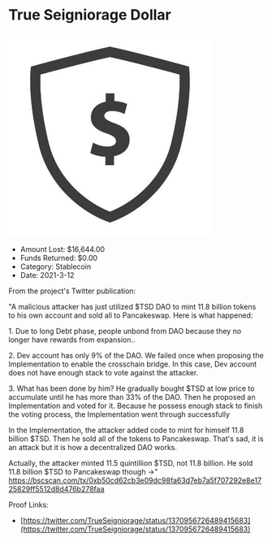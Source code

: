 # True Seigniorage Dollar
![True Seigniorage Dollar](/rektimages/True-Seigniorage-Dollar.png)
- Amount Lost: $16,644.00
- Funds Returned: $0.00
- Category: Stablecoin
- Date: 2021-3-12

From the project's Twitter publication:  
  
"A malicious attacker has just utilized $TSD DAO to mint 11.8 billion tokens to his own account and sold all to Pancakeswap. Here is what happened:  
  
1\. Due to long Debt phase, people unbond from DAO because they no longer have rewards from expansion..  
  
2\. Dev account has only 9% of the DAO. We failed once when proposing the Implementation to enable the crosschain bridge. In this case, Dev account does not have enough stack to vote against the attacker.  
  
3\. What has been done by him? He gradually bought $TSD at low price to accumulate until he has more than 33% of the DAO. Then he proposed an Implementation and voted for it. Because he possess enough stack to finish the voting process, the Implementation went through successfully  
  
In the Implementation, the attacker added code to mint for himself 11.8 billion $TSD. Then he sold all of the tokens to Pancakeswap. That's sad, it is an attack but it is how a decentralized DAO works.  
  
Actually, the attacker minted 11.5 quintillion $TSD, not 11.8 billion. He sold 11.8 billion $TSD to Pancakeswap though ->"  
https://bscscan.com/tx/0xb50cd62cb3e09dc98fa63d7eb7a5f707292e8e1725829ff5512d8d476b278faa


Proof Links:
- [https://twitter.com/TrueSeigniorage/status/1370956726489415683](https://twitter.com/TrueSeigniorage/status/1370956726489415683)


